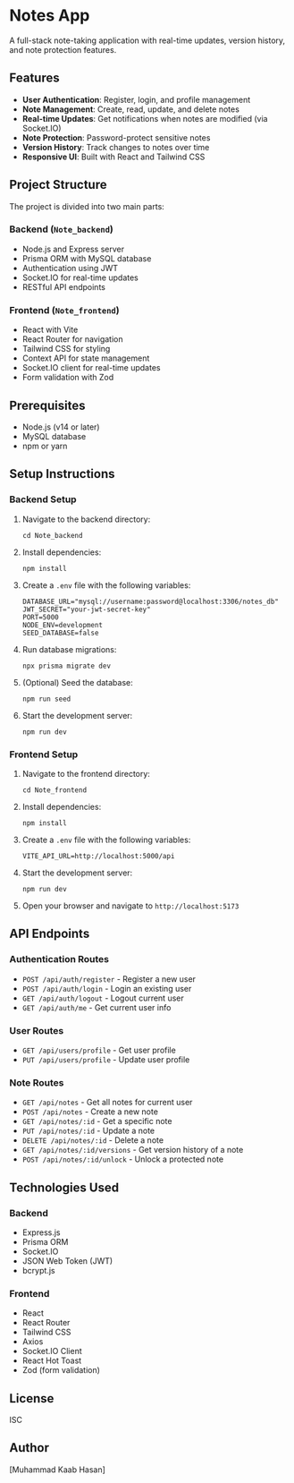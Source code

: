 # Notes App

A full-stack note-taking application with real-time updates, version history, and note protection features.

## Features

- **User Authentication**: Register, login, and profile management
- **Note Management**: Create, read, update, and delete notes
- **Real-time Updates**: Get notifications when notes are modified (via Socket.IO)
- **Note Protection**: Password-protect sensitive notes
- **Version History**: Track changes to notes over time
- **Responsive UI**: Built with React and Tailwind CSS

## Project Structure

The project is divided into two main parts:

### Backend (`Note_backend`)

- Node.js and Express server
- Prisma ORM with MySQL database
- Authentication using JWT
- Socket.IO for real-time updates
- RESTful API endpoints

### Frontend (`Note_frontend`)

- React with Vite
- React Router for navigation
- Tailwind CSS for styling
- Context API for state management
- Socket.IO client for real-time updates
- Form validation with Zod

## Prerequisites

- Node.js (v14 or later)
- MySQL database
- npm or yarn

## Setup Instructions

### Backend Setup

1. Navigate to the backend directory:
   ```
   cd Note_backend
   ```

2. Install dependencies:
   ```
   npm install
   ```

3. Create a `.env` file with the following variables:
   ```
   DATABASE_URL="mysql://username:password@localhost:3306/notes_db"
   JWT_SECRET="your-jwt-secret-key"
   PORT=5000
   NODE_ENV=development
   SEED_DATABASE=false
   ```

4. Run database migrations:
   ```
   npx prisma migrate dev
   ```

5. (Optional) Seed the database:
   ```
   npm run seed
   ```

6. Start the development server:
   ```
   npm run dev
   ```

### Frontend Setup

1. Navigate to the frontend directory:
   ```
   cd Note_frontend
   ```

2. Install dependencies:
   ```
   npm install
   ```

3. Create a `.env` file with the following variables:
   ```
   VITE_API_URL=http://localhost:5000/api
   ```

4. Start the development server:
   ```
   npm run dev
   ```

5. Open your browser and navigate to `http://localhost:5173`

## API Endpoints

### Authentication Routes
- `POST /api/auth/register` - Register a new user
- `POST /api/auth/login` - Login an existing user
- `GET /api/auth/logout` - Logout current user
- `GET /api/auth/me` - Get current user info

### User Routes
- `GET /api/users/profile` - Get user profile
- `PUT /api/users/profile` - Update user profile

### Note Routes
- `GET /api/notes` - Get all notes for current user
- `POST /api/notes` - Create a new note
- `GET /api/notes/:id` - Get a specific note
- `PUT /api/notes/:id` - Update a note
- `DELETE /api/notes/:id` - Delete a note
- `GET /api/notes/:id/versions` - Get version history of a note
- `POST /api/notes/:id/unlock` - Unlock a protected note

## Technologies Used

### Backend
- Express.js
- Prisma ORM
- Socket.IO
- JSON Web Token (JWT)
- bcrypt.js

### Frontend
- React
- React Router
- Tailwind CSS
- Axios
- Socket.IO Client
- React Hot Toast
- Zod (form validation)

## License

ISC

## Author

[Muhammad Kaab Hasan] 

